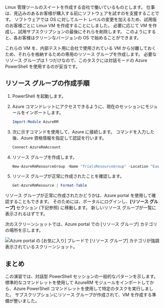 Linux 管理ツールのスイートを作成する会社で働いているものとします。 仕事は、見込みのあるお客様が購入する前にソフトウェアを試すのを支援することです。 ソフトウェアでは OS に対してルート レベルの変更を加えるため、試用版のお客様ごとに Linux VM を作成することにしました。 必要に応じて VM を作成し、試用サブスクリプションの最後にそれらを削除します。 このようにすると、各お客様はクリーンなバージョンの OS で始めることができます。 

これらの VM を、内部テスト用に会社で使用されている VM から分離しておくため、それらを格納するための専用のリソース グループを作成します。 必要なリソース グループは 1 つだけなので、このタスクには対話モードの Azure PowerShell を使用するのが妥当です。

## <a name="steps-to-create-a-resource-group"></a>リソース グループの作成手順
<!---TODO: Update for sandbox.--->

1. PowerShell を起動します。

1. Azure コマンドレットにアクセスできるように、現在のセッションにモジュールをインポートします。

   ```powershell
   Import-Module AzureRM
   ```

1. 次に示すコマンドを使用して、Azure に接続します。 コマンドを入力した後、Azure 資格情報を指定して認証を行います。

   ```powershell
   Connect-AzureRmAccount
   ```

1. リソース グループを作成します。

    ```powershell
    New-AzureRmResourceGroup -Name "TrialsResourceGroup" -Location "East US"
    ```

1. リソース グループが正常に作成されたことを確認します。

    ```powershell
    Get-AzureRmResource | Format-Table
    ```

リソース グループが正常に作成されたかどうかは、Azure portal を使用して確認することもできます。 そのためには、ポータルにログインし、**[リソース グループ]** セクション (下記参照) に移動します。 新しいリソース グループが一覧に表示されるはずです。

次のスクリーンショットでは、Azure portal での [リソース グループ] カテゴリの場所を示します。

![Azure portal の [お気に入り] ブレードで [リソース グループ] カテゴリが強調表示されているスクリーンショット。](../media/6-listing-resource-groups.png)

## <a name="summary"></a>まとめ
この演習では、対話型 PowerShell セッションの一般的なパターンを示します。 標準的なコマンドレットを使用して AzureRM モジュールをインポートしてから、Azure PowerShell コマンドレットを使用して特定のタスクを実行しました。 サブスクリプションにリソース グループが作成されて、VM を作成する準備が整いました。